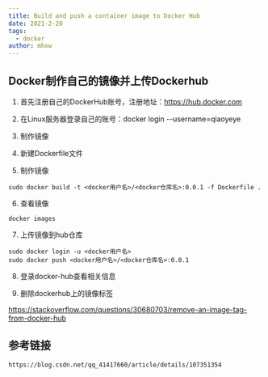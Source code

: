 ```yaml
---
title: Build and push a container image to Docker Hub
date: 2021-2-20
tags: 
  - docker
author: mhxw
---
```


## Docker制作自己的镜像并上传Dockerhub

1. 首先注册自己的DockerHub账号，注册地址：https://hub.docker.com

2. 在Linux服务器登录自己的账号：docker login --username=qiaoyeye

3. 制作镜像

4. 新建Dockerfile文件

5. 制作镜像

```shell
sudo docker build -t <docker用户名>/<docker仓库名>:0.0.1 -f Dockerfile .
```

6. 查看镜像

```shell
docker images
```

7. 上传镜像到hub仓库

```shell
sudo docker login -u <docker用户名>
sudo docker push <docker用户名>/<docker仓库名>:0.0.1
```

8. 登录docker-hub查看相关信息

9. 删除dockerhub上的镜像标签

https://stackoverflow.com/questions/30680703/remove-an-image-tag-from-docker-hub

## 参考链接

```shell
https://blog.csdn.net/qq_41417660/article/details/107351354
```
